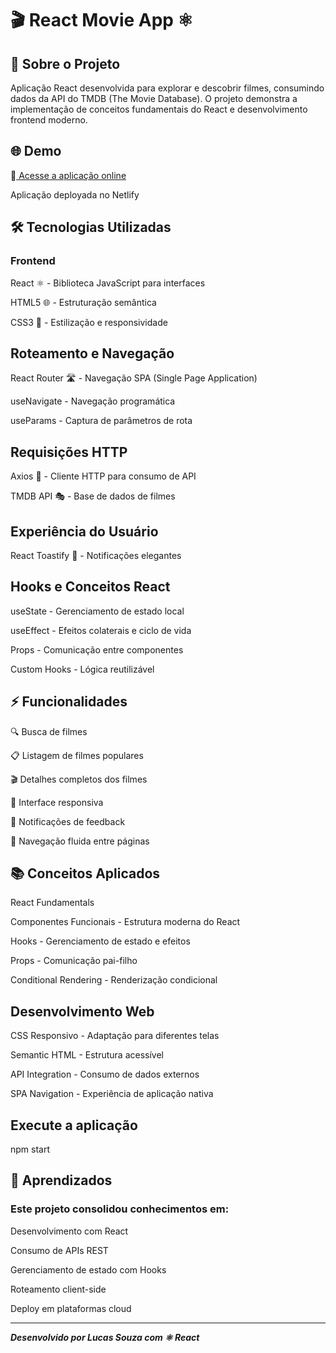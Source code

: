 # 🎬 React Movie App ⚛️
## 📖 Sobre o Projeto
Aplicação React desenvolvida para explorar e descobrir filmes, consumindo dados da API do TMDB (The Movie Database). O projeto demonstra a implementação de conceitos fundamentais do React e desenvolvimento frontend moderno.
## 🌐 Demo
🚀[ Acesse a aplicação online](https://lucky-nasturtium-742c6c.netlify.app/)
<p>Aplicação deployada no Netlify
  
## 🛠️ Tecnologias Utilizadas

### Frontend

<p>React ⚛️ - Biblioteca JavaScript para interfaces
<p>HTML5 🌐 - Estruturação semântica
<p>CSS3 🎨 - Estilização e responsividade

## Roteamento e Navegação

<p>React Router 🛣️ - Navegação SPA (Single Page Application)
<p>useNavigate - Navegação programática
<p>useParams - Captura de parâmetros de rota

## Requisições HTTP

<p>Axios 📡 - Cliente HTTP para consumo de API
<p>TMDB API 🎭 - Base de dados de filmes

## Experiência do Usuário

<p>React Toastify 🍞 - Notificações elegantes

## Hooks e Conceitos React

<p>useState - Gerenciamento de estado local
<p>useEffect - Efeitos colaterais e ciclo de vida
<p>Props - Comunicação entre componentes
<p>Custom Hooks - Lógica reutilizável

## ⚡ Funcionalidades

<p>🔍 Busca de filmes
<p>📋 Listagem de filmes populares
<p>🎬 Detalhes completos dos filmes
<p>📱 Interface responsiva
<p>🔔 Notificações de feedback
<p>🧭 Navegação fluida entre páginas

## 📚 Conceitos Aplicados
<p>React Fundamentals

<p>Componentes Funcionais - Estrutura moderna do React
<p>Hooks - Gerenciamento de estado e efeitos
<p>Props - Comunicação pai-filho
<p>Conditional Rendering - Renderização condicional

## Desenvolvimento Web

<p>CSS Responsivo - Adaptação para diferentes telas
<p>Semantic HTML - Estrutura acessível
<p>API Integration - Consumo de dados externos
<p>SPA Navigation - Experiência de aplicação nativa

## Execute a aplicação
<p>npm start
  
## 🎯 Aprendizados

### Este projeto consolidou conhecimentos em:

<p>Desenvolvimento com React
<p>Consumo de APIs REST
<p>Gerenciamento de estado com Hooks
<p>Roteamento client-side
<p>Deploy em plataformas cloud
<hr>

<i><b>Desenvolvido por Lucas Souza com ⚛️ React 
